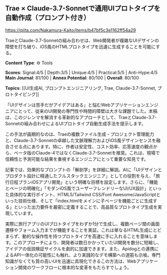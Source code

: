 ## Trae × Claude-3.7-Sonnetで通用UIプロトタイプを自動作成（プロンプト付き）

https://qiita.com/Nakamura-Kaito/items/b47bf5c3e1162ff54a29

TraeとClaude-3.7-Sonnetの組み合わせは、Web開発者が複雑なUIデザインの障壁を打ち破り、iOS風のHTMLプロトタイプを迅速に生成することを可能にする。

**Content Type**: ⚙️ Tools

**Scores**: Signal:4/5 | Depth:3/5 | Unique:4/5 | Practical:5/5 | Anti-Hype:4/5
**Main Journal**: 81/100 | **Annex Potential**: 80/100 | **Overall**: 80/100

**Topics**: [[UI生成AI, プロンプトエンジニアリング, Trae, Claude-3.7-Sonnet, プロトタイピング]]

「UIデザインは苦手だがアイデアはある」と悩むWebアプリケーションエンジニアにとって、従来のUI開発の専門性や時間的障壁は大きな課題でした。本稿は、このジレンマを解消する革新的なアプローチとして、TraeとClaude-3.7-Sonnetの組み合わせによるUIプロトタイプ自動生成手法を提示します。

この手法が画期的なのは、Traeの複数ファイル生成・プロジェクト管理能力と、Claude-3.7-Sonnetの卓越した文脈理解力およびiOS風デザインセンスを融合させる点にあります。特に、作者は安定性、コスト効率、応答速度の観点から、ベータ版のClaude-4ではなくClaude-3.7-Sonnetを推奨。これは、現場で信頼性と予測可能な結果を重視するエンジニアにとって重要な知見です。

記事では、効果的なプロンプトの「解剖学」を詳細に解説。AIに「UIデザインとプロダクト設計に精通したフルスタックエンジニア」としての役割を与え、「旅行日程プランiOSアプリ開発」という明確な目標を設定します。さらに、「機能とページの明確化」「モダンiOS風でユーザーフレンドリーなUI/UX設計」といった具体的な実行ポイント、HTML5/Tailwind CSS/Font Awesome/JavaScriptといった技術仕様、そして「index.htmlをメインに子ページを機能ごとに生成する」といった出力要件を厳密に定義することで、高品質なプロトタイプ生成を実現しています。

実際に旅行アプリのUIプロトタイプをわずか1分で生成し、複数ページ間の画面遷移やフォーム入力までが機能することを実証。これは単なるHTML生成にとどまらず、動的な操作性を持つプロトタイプを高速に手に入れることを意味します。このアプローチにより、開発者は数日かかっていたUI開発を数分に短縮し、アイデアの仮説検証サイクルを劇的に加速できます。また、Apidogとの連携によるAPI一体化の可能性にも触れ、より実践的なデモ構築への道筋も示唆。専門知識がなくても質の高いUIを迅速に具現化できるこの方法は、Webアプリケーション開発のワークフローに根本的な変革をもたらすでしょう。